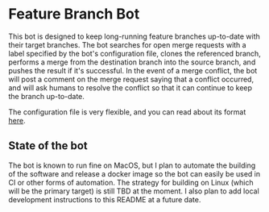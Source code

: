 # Feature Branch Bot

This bot is designed to keep long-running feature branches up-to-date with their target branches.
The bot searches for open merge requests with a label specified by the bot's configuration file,
clones the referenced branch, performs a merge from the destination branch into the source branch,
and pushes the result if it's successful. In the event of a merge conflict, the bot will post a comment
on the merge request saying that a conflict occurred, and will ask humans to resolve the conflict so that it can continue
to keep the branch up-to-date.

The configuration file is very flexible, and you can read about its format [here](./README_CONFIG.md).

## State of the bot

The bot is known to run fine on MacOS, but I plan to automate the building of the software and release a docker
image so the bot can easily be used in CI or other forms of automation. The strategy for building on Linux (which will
be the primary target) is still TBD at the moment. I also plan to add local development instructions to this README
at a future date.